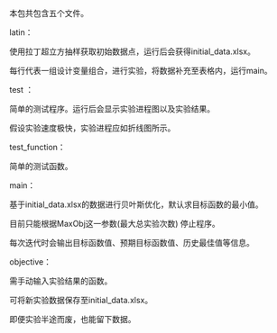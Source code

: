 本包共包含五个文件。



latin：

使用拉丁超立方抽样获取初始数据点，运行后会获得initial_data.xlsx。

每行代表一组设计变量组合，进行实验，将数据补充至表格内，运行main。



test ：

简单的测试程序。运行后会显示实验进程图以及实验结果。

假设实验速度极快，实验进程应如折线图所示。



test_function：

简单的测试函数。



main：

基于initial_data.xlsx的数据进行贝叶斯优化，默认求目标函数的最小值。

目前只能根据MaxObj这一参数(最大总实验次数) 停止程序。

每次迭代时会输出目标函数值、预期目标函数值、历史最佳值等信息。



objective：

需手动输入实验结果的函数。

可将新实验数据保存至initial_data.xlsx。

即便实验半途而废，也能留下数据。